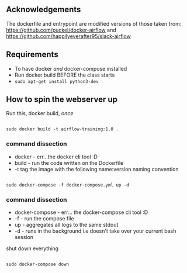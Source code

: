 ## Acknowledgements

The dockerfile and entrypoint are modified versions of those taken from: https://github.com/puckel/docker-airflow and https://github.com/happilyeverafter95/slack-airflow

## Requirements

* To have docker *and* docker-compose installed
* Run docker build BEFORE the class starts
* `sudo apt-get install python3-dev`

## How to spin the webserver up

Run this, docker build, *once*
```shell script

sudo docker build -t airflow-training:1.0 .

```

### command dissection

* docker - err...the docker cli tool :D 
* build - run the code written on the Dockerfile
* -t tag the image with the following name:version naming convention

```shell script

sudo docker-compose -f docker-compose.yml up -d

```

### command dissection

* docker-compose - err... the docker-compose cli tool :D 
* -f - run the compose file 
* up - aggregates all logs to the same stdout
* -d - runs in the background i.e doesn't take over your current bash session

shut down everything

```shell script

sudo docker-compose down

```